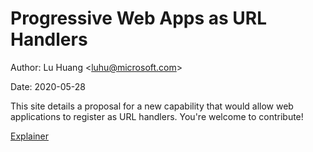 
# Progressive Web Apps as URL Handlers

Author: Lu Huang &lt;<luhu@microsoft.com>&gt;<br>

Date: 2020-05-28

This site details a proposal for a new capability that would allow web applications to register as URL handlers. You're welcome to contribute! 

[Explainer](explainer.md)
